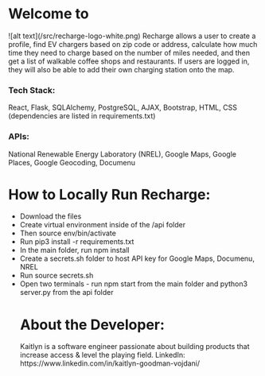 <h1>Welcome to</h1>
![alt text](/src/recharge-logo-white.png)
Recharge allows a user to create a profile, find EV chargers based on zip code or address, calculate how much time they need to charge based on the number of miles needed, and then get a list of walkable coffee shops and restaurants. If users are logged in, they will also be able to add their own charging station onto the map.

<h3>Tech Stack:</h3>
React, Flask, SQLAlchemy, PostgreSQL, AJAX, Bootstrap, HTML, CSS
(dependencies are listed in requirements.txt)

<h3>APIs:</h3>
National Renewable Energy Laboratory (NREL), Google Maps, Google Places, Google Geocoding, Documenu

<h1>How to Locally Run Recharge:</h1>
<ul>
<li>Download the files</li>
<li>Create virtual environment inside of the /api folder</li>
<li>Then source env/bin/activate</li>
<li>Run pip3 install -r requirements.txt</li>
<li>In the main folder, run npm install</li>
<li>Create a secrets.sh folder to host API key for Google Maps, Documenu, NREL</li>
<li>Run source secrets.sh</li>
<li>Open two terminals - run npm start from the main folder and python3 server.py from the api folder</li>

<h1>About the Developer:</h1>
Kaitlyn is a software engineer passionate about building products that increase access & level the playing field. 
LinkedIn: https://www.linkedin.com/in/kaitlyn-goodman-vojdani/ 
